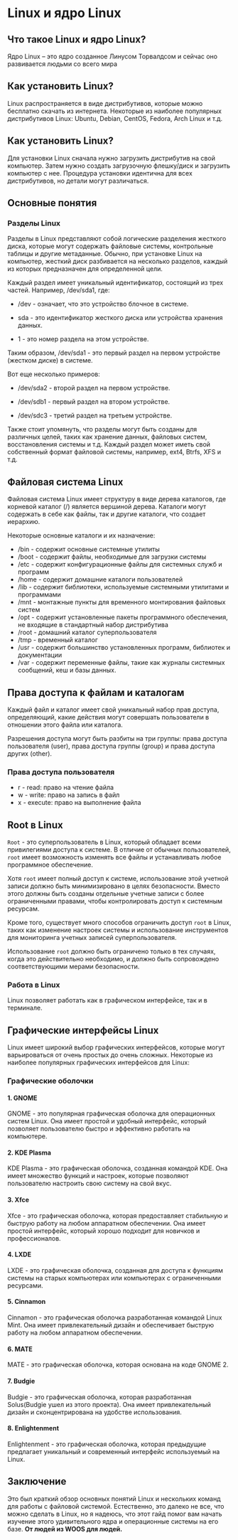# Linux и ядро Linux

## Что такое Linux и ядро Linux?

Ядро Linux – это ядро созданное Линусом Торвалдсом и сейчас оно развивается людьми со всего мира

## Как установить Linux?

Linux распространяется в виде дистрибутивов, которые можно бесплатно скачать из интернета. Некоторые из наиболее популярных дистрибутивов Linux: Ubuntu, Debian, CentOS, Fedora, Arch Linux и т.д.

## Как установить Linux?

Для установки Linux сначала нужно загрузить дистрибутив на свой компьютер. Затем нужно создать загрузочную флешку/диск и загрузить компьютер с нее. Процедура установки идентична для всех дистрибутивов, но детали могут различаться.

## Основные понятия

### Разделы Linux

Разделы в Linux представляют собой логические разделения жесткого диска, которые могут содержать файловые системы, контрольные таблицы и другие метаданные. Обычно, при установке Linux на компьютер, жесткий диск разбивается на несколько разделов, каждый из которых предназначен для определенной цели.

Каждый раздел имеет уникальный идентификатор, состоящий из трех частей. Например, /dev/sda1, где:

- /dev - означает, что это устройство блочное в системе.

- sda - это идентификатор жесткого диска или устройства хранения данных.

- 1 - это номер раздела на этом устройстве.

Таким образом, /dev/sda1 - это первый раздел на первом устройстве (жестком диске) в системе.

Вот еще несколько примеров:

- /dev/sda2 - второй раздел на первом устройстве.

- /dev/sdb1 - первый раздел на втором устройстве.

- /dev/sdc3 - третий раздел на третьем устройстве.

Также стоит упомянуть, что разделы могут быть созданы для различных целей, таких как хранение данных, файловых систем, восстановления системы и т.д. Каждый раздел может иметь свой собственный формат файловой системы, например, ext4, Btrfs, XFS и т.д.


## Файловая система Linux

Файловая система Linux имеет структуру в виде дерева каталогов, где корневой каталог (/) является вершиной дерева. Каталоги могут содержать в себе как файлы, так и другие каталоги, что создает иерархию.

Некоторые основные каталоги и их назначение:

- /bin - содержит основные системные утилиты
- /boot - содержит файлы, необходимые для загрузки системы
- /etc - содержит конфигурационные файлы для системных служб и программ
- /home - содержит домашние каталоги пользователей
- /lib - содержит библиотеки, используемые системными утилитами и программами
- /mnt - монтажные пункты для временного монтирования файловых систем
- /opt - содержит установленные пакеты программного обеспечения, не входящие в стандартный набор дистрибутива
- /root - домашний каталог суперпользователя
- /tmp - временный каталог
- /usr - содержит большинство установленных программ, библиотек и документации
- /var - содержит переменные файлы, такие как журналы системных сообщений, кеш и базы данных.

## Права доступа к файлам и каталогам

Каждый файл и каталог имеет свой уникальный набор прав доступа, определяющий, какие действия могут совершать пользователи в отношении этого файла или каталога.

Разрешения доступа могут быть разбиты на три группы: права доступа пользователя (user), права доступа группы (group) и права доступа других (other).

### Права доступа пользователя

- r - read: право на чтение файла
- w - write: право на запись в файл
- x - execute: право на выполнение файла

## Root в Linux

`Root` - это суперпользователь в Linux, который обладает всеми привилегиями доступа к системе. В отличие от обычных пользователей, `root` имеет возможность изменять все файлы и устанавливать любое программное обеспечение. 

Хотя `root` имеет полный доступ к системе, использование этой учетной записи должно быть минимизировано в целях безопасности. Вместо этого должны быть созданы отдельные учетные записи с более ограниченными правами, чтобы контролировать доступ к системным ресурсам.

Кроме того, существует много способов ограничить доступ `root` в Linux, таких как изменение настроек системы и использование инструментов для мониторинга учетных записей суперпользователя. 

Использование `root` должно быть ограничено только в тех случаях, когда это действительно необходимо, и должно быть сопровождено соответствующими мерами безопасности.

### Работа в Linux

Linux позволяет работать как в графическом интерфейсе, так и в терминале.

## Графические интерфейсы Linux

Linux имеет широкий выбор графических интерфейсов, которые могут варьироваться от очень простых до очень сложных. Некоторые из наиболее популярных графических интерфейсов для Linux:

### Графические оболочки

#### 1. GNOME

GNOME - это популярная графическая оболочка для операционных систем Linux. Она имеет простой и удобный интерфейс, который позволяет пользователю быстро и эффективно работать на компьютере.

#### 2. KDE Plasma

KDE Plasma - это графическая оболочка, созданная командой KDE. Она имеет множество функций и настроек, которые позволяют пользователю настроить свою систему на свой вкус.

#### 3. Xfce

Xfce - это графическая оболочка, которая предоставляет стабильную и быструю работу на любом аппаратном обеспечении. Она имеет простой интерфейс, который хорошо подходит для новичков и профессионалов.

#### 4. LXDE

LXDE - это графическая оболочка, созданная для доступа к функциям системы на старых компьютерах или компьютерах с ограниченными ресурсами.

#### 5. Cinnamon

Cinnamon - это графическая оболочка разработанная командой Linux Mint. Она имеет привлекательный дизайн и обеспечивает быструю работу на любом аппаратном обеспечении.

#### 6. MATE

MATE - это графическая оболочка, которая основана на коде GNOME 2. 

#### 7. Budgie

Budgie - это графическая оболочка, которая разработанная Solus(Budgie ушел из этого проекта). Она имеет привлекательный дизайн и сконцентрирована на удобстве использования.

#### 8. Enlightenment

Enlightenment - это графическая оболочка, которая предыдущие предлагает уникальный и современный интерфейс используемый на Linux.

## Заключение

Это был краткий обзор основных понятий Linux и нескольких команд для работы с файловой системой. Естественно, это далеко не все, что можно сделать в Linux, но я надеюсь, что этот гайд помог вам начать изучение этого удивительного ядра и операционные системы на его базе. **От людей из WOOS для людей.**
